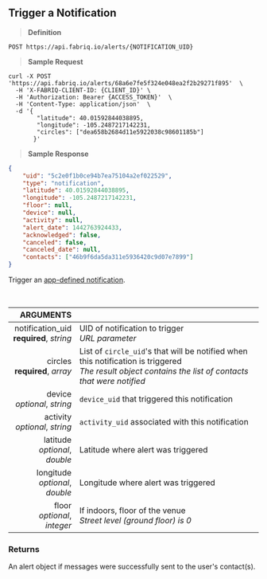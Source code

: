 ## Trigger a Notification

> **Definition**

```text
POST https://api.fabriq.io/alerts/{NOTIFICATION_UID}
```

> **Sample Request**

```shell
curl -X POST 'https://api.fabriq.io/alerts/68a6e7fe5f324e048ea2f2b29271f895'  \
  -H 'X-FABRIQ-CLIENT-ID: {CLIENT_ID}' \
  -H 'Authorization: Bearer {ACCESS_TOKEN}'  \
  -H 'Content-Type: application/json'  \
  -d '{                                        
        "latitude": 40.01592844038895,                    
        "longitude": -105.2487217142231,
        "circles": ["dea658b2684d11e5922038c98601185b"]
       }'
```

> **Sample Response**

```json
{
    "uid": "5c2e0f1b0ce94b7ea75104a2ef022529",
    "type": "notification",
    "latitude": 40.01592844038895,
    "longitude": -105.2487217142231,
    "floor": null,
    "device": null,
    "activity": null,
    "alert_date": 1442763924433,
    "acknowledged": false,
    "canceled": false,
    "canceled_date": null,
    "contacts": ["46b9f6da5da311e5936420c9d07e7899"]
}
```

Trigger an [app-defined notification](#create-a-notification).

<br>

ARGUMENTS ||
---------:        | -----------
notification_uid<br>**required**, *string*  | UID of notification to trigger<br>*URL parameter*
circles<br>**required**, *array*  | List of `circle_uid`'s that will be notified when this notification is triggered<br>*The result object contains the list of contacts that were notified*
device<br>*optional*, *string*  | `device_uid` that triggered this notification
activity<br>*optional*, *string*  | `activity_uid` associated with this notification
latitude<br>*optional*, *double*  | Latitude where alert was triggered
longitude<br>*optional*, *double*  | Longitude where alert was triggered
floor<br>*optional*, *integer*  | If indoors, floor of the venue<br>*Street level (ground floor) is 0*



### Returns
An alert object if messages were successfully sent to the user's contact(s).
